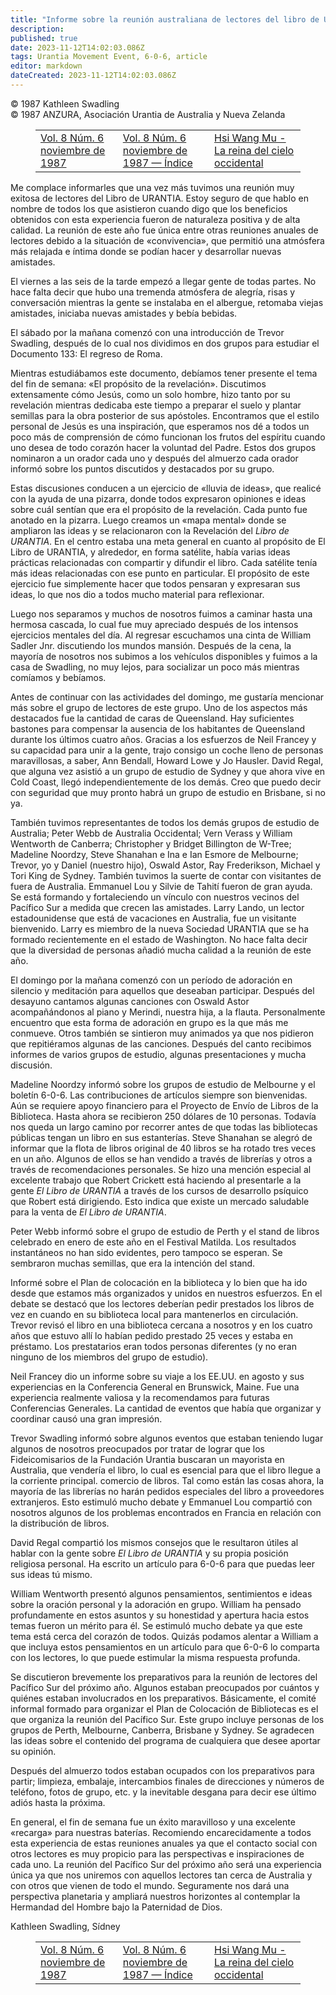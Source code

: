 ```yaml
---
title: "Informe sobre la reunión australiana de lectores del libro de Urantia de 1987"
description: 
published: true
date: 2023-11-12T14:02:03.086Z
tags: Urantia Movement Event, 6-0-6, article
editor: markdown
dateCreated: 2023-11-12T14:02:03.086Z
---
```


<p class="v-card v-sheet theme--light grey lighten-3 px-2 py-1">© 1987 Kathleen Swadling<br>© 1987 ANZURA, Asociación Urantia de Australia y Nueva Zelanda</p>
<figure class="table chapter-navigator">
  <table>
    <tbody>
      <tr>
        <td>
        <a href="/es/article/606/Vol8_6">
          <span class="mdi mdi-arrow-left-drop-circle"></span><span class="pl-2">Vol. 8 Núm. 6 noviembre de 1987</span>
        </a>
        </td>
        <td>
        <a href="/es/index/articles_606#vol-8-núm-6-noviembre-de-1987">
          <span class="mdi mdi-book-open-variant"></span><span class="pl-2">Vol. 8 Núm. 6 noviembre de 1987 — Índice</span>
        </a>
        </td>
        <td>
        <a href="/es/article/Emmanuel_Lou/Hsi_Wang_Mu_The_Queen_of_the_Western_Heaven">
          <span class="pr-2">Hsi Wang Mu - La reina del cielo occidental</span><span class="mdi mdi-arrow-right-drop-circle"></span>
        </a>
        </td>
      </tr>
    </tbody>
  </table>
</figure>



Me complace informarles que una vez más tuvimos una reunión muy exitosa de lectores del Libro de URANTIA. Estoy seguro de que hablo en nombre de todos los que asistieron cuando digo que los beneficios obtenidos con esta experiencia fueron de naturaleza positiva y de alta calidad. La reunión de este año fue única entre otras reuniones anuales de lectores debido a la situación de «convivencia», que permitió una atmósfera más relajada e íntima donde se podían hacer y desarrollar nuevas amistades.

El viernes a las seis de la tarde empezó a llegar gente de todas partes. No hace falta decir que hubo una tremenda atmósfera de alegría, risas y conversación mientras la gente se instalaba en el albergue, retomaba viejas amistades, iniciaba nuevas amistades y bebía bebidas.

El sábado por la mañana comenzó con una introducción de Trevor Swadling, después de lo cual nos dividimos en dos grupos para estudiar el Documento 133: El regreso de Roma.

Mientras estudiábamos este documento, debíamos tener presente el tema del fin de semana: «El propósito de la revelación». Discutimos extensamente cómo Jesús, como un solo hombre, hizo tanto por su revelación mientras dedicaba este tiempo a preparar el suelo y plantar semillas para la obra posterior de sus apóstoles. Encontramos que el estilo personal de Jesús es una inspiración, que esperamos nos dé a todos un poco más de comprensión de cómo funcionan los frutos del espíritu cuando uno desea de todo corazón hacer la voluntad del Padre. Estos dos grupos nominaron a un orador cada uno y después del almuerzo cada orador informó sobre los puntos discutidos y destacados por su grupo.

Estas discusiones conducen a un ejercicio de «lluvia de ideas», que realicé con la ayuda de una pizarra, donde todos expresaron opiniones e ideas sobre cuál sentían que era el propósito de la revelación. Cada punto fue anotado en la pizarra. Luego creamos un «mapa mental» donde se ampliaron las ideas y se relacionaron con la Revelación del _Libro de URANTIA_. En el centro estaba una meta general en cuanto al propósito de El Libro de URANTIA, y alrededor, en forma satélite, había varias ideas prácticas relacionadas con compartir y difundir el libro. Cada satélite tenía más ideas relacionadas con ese punto en particular. El propósito de este ejercicio fue simplemente hacer que todos pensaran y expresaran sus ideas, lo que nos dio a todos mucho material para reflexionar.

Luego nos separamos y muchos de nosotros fuimos a caminar hasta una hermosa cascada, lo cual fue muy apreciado después de los intensos ejercicios mentales del día. Al regresar escuchamos una cinta de William Sadler Jnr. discutiendo los mundos mansión. Después de la cena, la mayoría de nosotros nos subimos a los vehículos disponibles y fuimos a la casa de Swadling, no muy lejos, para socializar un poco más mientras comíamos y bebíamos.

Antes de continuar con las actividades del domingo, me gustaría mencionar más sobre el grupo de lectores de este grupo. Uno de los aspectos más destacados fue la cantidad de caras de Queensland. Hay suficientes bastones para compensar la ausencia de los habitantes de Queensland durante los últimos cuatro años. Gracias a los esfuerzos de Neil Francey y su capacidad para unir a la gente, trajo consigo un coche lleno de personas maravillosas, a saber, Ann Bendall, Howard Lowe y Jo Hausler. David Regal, que alguna vez asistió a un grupo de estudio de Sydney y que ahora vive en Cold Coast, llegó independientemente de los demás. Creo que puedo decir con seguridad que muy pronto habrá un grupo de estudio en Brisbane, si no ya.

También tuvimos representantes de todos los demás grupos de estudio de Australia; Peter Webb de Australia Occidental; Vern Verass y William Wentworth de Canberra; Christopher y Bridget Billington de W-Tree; Madeline Noordzy, Steve Shanahan e Ina e Ian Esmore de Melbourne; Trevor, yo y Daniel (nuestro hijo), Oswald Astor, Ray Frederikson, Michael y Tori King de Sydney. También tuvimos la suerte de contar con visitantes de fuera de Australia. Emmanuel Lou y Silvie de Tahití fueron de gran ayuda. Se está formando y fortaleciendo un vínculo con nuestros vecinos del Pacífico Sur a medida que crecen las amistades. Larry Lando, un lector estadounidense que está de vacaciones en Australia, fue un visitante bienvenido. Larry es miembro de la nueva Sociedad URANTIA que se ha formado recientemente en el estado de Washington. No hace falta decir que la diversidad de personas añadió mucha calidad a la reunión de este año.

El domingo por la mañana comenzó con un período de adoración en silencio y meditación para aquellos que deseaban participar. Después del desayuno cantamos algunas canciones con Oswald Astor acompañándonos al piano y Merindi, nuestra hija, a la flauta. Personalmente encuentro que esta forma de adoración en grupo es la que más me conmueve. Otros también se sintieron muy animados ya que nos pidieron que repitiéramos algunas de las canciones. Después del canto recibimos informes de varios grupos de estudio, algunas presentaciones y mucha discusión.

Madeline Noordzy informó sobre los grupos de estudio de Melbourne y el boletín 6-0-6. Las contribuciones de artículos siempre son bienvenidas. Aún se requiere apoyo financiero para el Proyecto de Envío de Libros de la Biblioteca. Hasta ahora se recibieron 250 dólares de 10 personas. Todavía nos queda un largo camino por recorrer antes de que todas las bibliotecas públicas tengan un libro en sus estanterías. Steve Shanahan se alegró de informar que la flota de libros original de 40 libros se ha rotado tres veces en un año. Algunos de ellos se han vendido a través de librerías y otros a través de recomendaciones personales. Se hizo una mención especial al excelente trabajo que Robert Crickett está haciendo al presentarle a la gente _El Libro de URANTIA_ a través de los cursos de desarrollo psíquico que Robert está dirigiendo. Esto indica que existe un mercado saludable para la venta de _El Libro de URANTIA_.

Peter Webb informó sobre el grupo de estudio de Perth y el stand de libros celebrado en enero de este año en el Festival Matilda. Los resultados instantáneos no han sido evidentes, pero tampoco se esperan. Se sembraron muchas semillas, que era la intención del stand.

Informé sobre el Plan de colocación en la biblioteca y lo bien que ha ido desde que estamos más organizados y unidos en nuestros esfuerzos. En el debate se destacó que los lectores deberían pedir prestados los libros de vez en cuando en su biblioteca local para mantenerlos en circulación. Trevor revisó el libro en una biblioteca cercana a nosotros y en los cuatro años que estuvo allí lo habían pedido prestado 25 veces y estaba en préstamo. Los prestatarios eran todos personas diferentes (y no eran ninguno de los miembros del grupo de estudio).

Neil Francey dio un informe sobre su viaje a los EE.UU. en agosto y sus experiencias en la Conferencia General en Brunswick, Maine. Fue una experiencia realmente valiosa y la recomendamos para futuras Conferencias Generales. La cantidad de eventos que había que organizar y coordinar causó una gran impresión.

Trevor Swadling informó sobre algunos eventos que estaban teniendo lugar algunos de nosotros preocupados por tratar de lograr que los Fideicomisarios de la Fundación Urantia buscaran un mayorista en Australia, que vendería el libro, lo cual es esencial para que el libro llegue a la corriente principal. comercio de libros. Tal como están las cosas ahora, la mayoría de las librerías no harán pedidos especiales del libro a proveedores extranjeros. Esto estimuló mucho debate y Emmanuel Lou compartió con nosotros algunos de los problemas encontrados en Francia en relación con la distribución de libros.

David Regal compartió los mismos consejos que le resultaron útiles al hablar con la gente sobre _El Libro de URANTIA_ y su propia posición religiosa personal. Ha escrito un artículo para 6-0-6 para que puedas leer sus ideas tú mismo.

William Wentworth presentó algunos pensamientos, sentimientos e ideas sobre la oración personal y la adoración en grupo. William ha pensado profundamente en estos asuntos y su honestidad y apertura hacia estos temas fueron un mérito para él. Se estimuló mucho debate ya que este tema está cerca del corazón de todos. Quizás podamos alentar a William a que incluya estos pensamientos en un artículo para que 6-0-6 lo comparta con los lectores, lo que puede estimular la misma respuesta profunda.

Se discutieron brevemente los preparativos para la reunión de lectores del Pacífico Sur del próximo año. Algunos estaban preocupados por cuántos y quiénes estaban involucrados en los preparativos. Básicamente, el comité informal formado para organizar el Plan de Colocación de Bibliotecas es el que organiza la reunión del Pacífico Sur. Este grupo incluye personas de los grupos de Perth, Melbourne, Canberra, Brisbane y Sydney. Se agradecen las ideas sobre el contenido del programa de cualquiera que desee aportar su opinión.

Después del almuerzo todos estaban ocupados con los preparativos para partir; limpieza, embalaje, intercambios finales de direcciones y números de teléfono, fotos de grupo, etc. y la inevitable desgana para decir ese último adiós hasta la próxima.

En general, el fin de semana fue un éxito maravilloso y una excelente «recarga» para nuestras baterías. Recomiendo encarecidamente a todos esta experiencia de estas reuniones anuales ya que el contacto social con otros lectores es muy propicio para las perspectivas e inspiraciones de cada uno. La reunión del Pacífico Sur del próximo año será una experiencia única ya que nos uniremos con aquellos lectores tan cerca de Australia y con otros que vienen de todo el mundo. Seguramente nos dará una perspectiva planetaria y ampliará nuestros horizontes al contemplar la Hermandad del Hombre bajo la Paternidad de Dios.

Kathleen Swadling, Sídney



<figure class="table chapter-navigator">
  <table>
    <tbody>
      <tr>
        <td>
        <a href="/es/article/606/Vol8_6">
          <span class="mdi mdi-arrow-left-drop-circle"></span><span class="pl-2">Vol. 8 Núm. 6 noviembre de 1987</span>
        </a>
        </td>
        <td>
        <a href="/es/index/articles_606#vol-8-núm-6-noviembre-de-1987">
          <span class="mdi mdi-book-open-variant"></span><span class="pl-2">Vol. 8 Núm. 6 noviembre de 1987 — Índice</span>
        </a>
        </td>
        <td>
        <a href="/es/article/Emmanuel_Lou/Hsi_Wang_Mu_The_Queen_of_the_Western_Heaven">
          <span class="pr-2">Hsi Wang Mu - La reina del cielo occidental</span><span class="mdi mdi-arrow-right-drop-circle"></span>
        </a>
        </td>
      </tr>
    </tbody>
  </table>
</figure>
